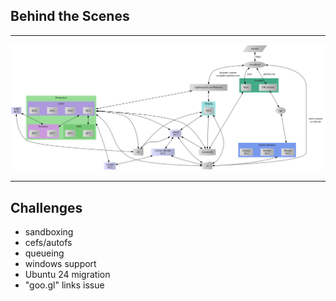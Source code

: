 ## Behind the Scenes

---

<img src="images/ce-system.svg" class="r-stretch">

---

## Challenges

- sandboxing
- cefs/autofs
- queueing
- windows support
- Ubuntu 24 migration
- "goo.gl" links issue
